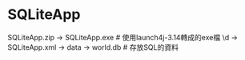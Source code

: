 # SQLiteApp

SQLiteApp.zip -> SQLiteApp.exe # 使用launch4j-3.14轉成的exe檔 \d
              -> SQLiteApp.xml
              -> data -> world.db # 存放SQL的資料
